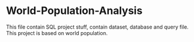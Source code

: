 # World-Population-Analysis
This file contain SQL project stuff, contain dataset, database and query file. This project is based on world population.
